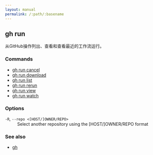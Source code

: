 ```yaml
---
layout: manual
permalink: /:path/:basename
---
```


## gh run

从GitHub操作列出、查看和查看最近的工作流运行。

### Commands

-   [gh run cancel](./gh_run_cancel)
-   [gh run download](./gh_run_download)
-   [gh run list](./gh_run_list)
-   [gh run rerun](./gh_run_rerun)
-   [gh run view](./gh_run_view)
-   [gh run watch](./gh_run_watch)

### Options

<dl class="flags">
	<dt><code>-R</code>, <code>--repo &lt;[HOST/]OWNER/REPO&gt;</code></dt>
	<dd>Select another repository using the [HOST/]OWNER/REPO format</dd>
</dl>

### See also

-   [gh](./gh)
